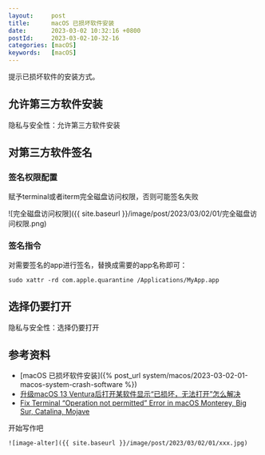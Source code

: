 ```yaml
---
layout:     post
title:      macOS 已损坏软件安装
date:       2023-03-02 10:32:16 +0800
postId:     2023-03-02-10-32-16
categories: [macOS]
keywords:   [macOS]
---
```


提示已损坏软件的安装方式。

## 允许第三方软件安装
隐私与安全性：允许第三方软件安装

## 对第三方软件签名
### 签名权限配置

赋予terminal或者iterm完全磁盘访问权限，否则可能签名失败

![完全磁盘访问权限]({{ site.baseurl }}/image/post/2023/03/02/01/完全磁盘访问权限.png)

### 签名指令

对需要签名的app进行签名，替换成需要的app名称即可：

```shell
sudo xattr -rd com.apple.quarantine /Applications/MyApp.app
```
## 选择仍要打开

隐私与安全性：选择仍要打开

## 参考资料
* [macOS 已损坏软件安装]({% post_url system/macos/2023-03-02-01-macos-system-crash-software %})
* [升级macOS 13 Ventura后打开某软件显示“已损坏，无法打开”怎么解决](https://mac.macsc.com/news/979.html)
* [Fix Terminal “Operation not permitted” Error in macOS Monterey, Big Sur, Catalina, Mojave](https://osxdaily.com/2018/10/09/fix-operation-not-permitted-terminal-error-macos/)

开始写作吧
```
![image-alter]({{ site.baseurl }}/image/post/2023/03/02/01/xxx.jpg)
```
